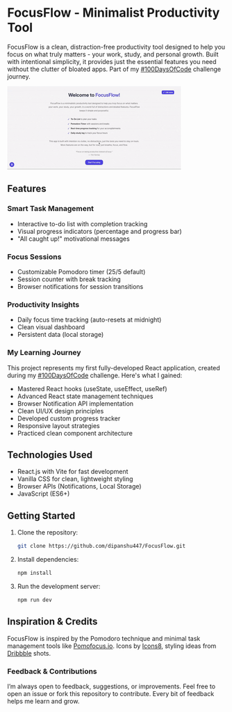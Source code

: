 # FocusFlow - Minimalist Productivity Tool


FocusFlow is a clean, distraction-free productivity tool designed to help you focus on what truly matters - your work, study, and personal growth. Built with intentional simplicity, it provides just the essential features you need without the clutter of bloated apps. Part of my [#100DaysOfCode](https://github.com/dipanshu447/100-days-of-reactjs) challenge journey.

![FocusFlow Screenshot](./public/preview.gif)

## Features

### Smart Task Management
- Interactive to-do list with completion tracking
- Visual progress indicators (percentage and progress bar)
- "All caught up!" motivational messages

### Focus Sessions
- Customizable Pomodoro timer (25/5 default)
- Session counter with break tracking
- Browser notifications for session transitions

### Productivity Insights
- Daily focus time tracking (auto-resets at midnight)
- Clean visual dashboard
- Persistent data (local storage)

### My Learning Journey
This project represents my first fully-developed React application, created during my [#100DaysOfCode](https://github.com/dipanshu447/100-days-of-reactjs) challenge. Here's what I gained:

- Mastered React hooks (useState, useEffect, useRef)
- Advanced React state management techniques
- Browser Notification API implementation
- Clean UI/UX design principles
- Developed custom progress tracker
- Responsive layout strategies
- Practiced clean component architecture

## Technologies Used

- React.js with Vite for fast development
- Vanilla CSS for clean, lightweight styling
- Browser APIs (Notifications, Local Storage)
- JavaScript (ES6+)

## Getting Started

1. Clone the repository:
   ```bash
   git clone https://github.com/dipanshu447/FocusFlow.git
   ```
2. Install dependencies:
    ```bash
    npm install
    ```
3. Run the development server:
    ```bash
    npm run dev
    ```
## Inspiration & Credits

FocusFlow is inspired by the Pomodoro technique and minimal task management tools like [Pomofocus.io](https://pomofocus.io/). Icons by [Icons8](https://icons8.com/icons), styling ideas from [Dribbble](https://dribbble.com/) shots.

### Feedback & Contributions
I’m always open to feedback, suggestions, or improvements. Feel free to open an issue or fork this repository to contribute. Every bit of feedback helps me learn and grow.